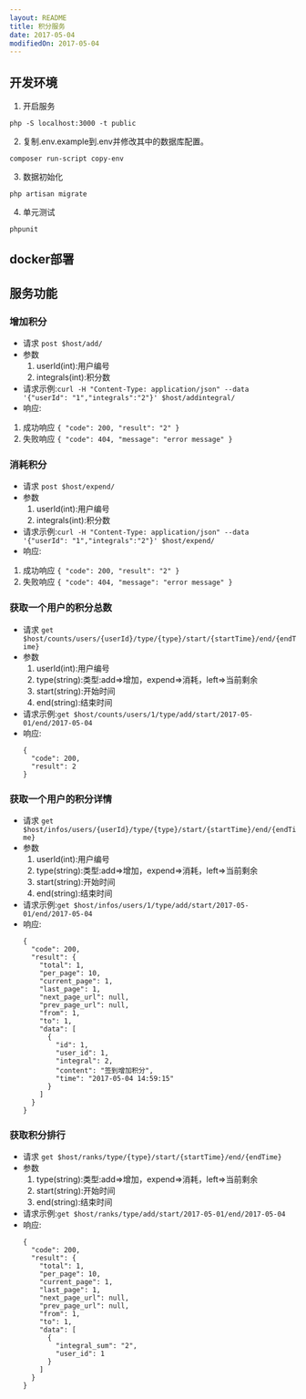 ```yaml
---
layout: README
title: 积分服务
date: 2017-05-04
modifiedOn: 2017-05-04
---
```

## 开发环境
1. 开启服务
```
php -S localhost:3000 -t public
```
2. 复制.env.example到.env并修改其中的数据库配置。
```
composer run-script copy-env
```
3. 数据初始化
```
php artisan migrate
```
4. 单元测试
```
phpunit
```

## docker部署

## 服务功能
### 增加积分
  - 请求 `post $host/add/`
  - 参数
    1. userId(int):用户编号
    2. integrals(int):积分数
  - 请求示例:`curl -H "Content-Type: application/json" --data '{"userId": "1","integrals":"2"}' $host/addintegral/`
  - 响应:
   1. 成功响应
     ```
     {
     "code": 200,
     "result": "2"
     }
     ```
   2. 失败响应
     ```
     {
     "code": 404,
     "message": "error message"
     }
     ```
### 消耗积分
  - 请求 `post $host/expend/`
  - 参数
    1. userId(int):用户编号
    2. integrals(int):积分数
  - 请求示例:`curl -H "Content-Type: application/json" --data '{"userId": "1","integrals":"2"}' $host/expend/`
  - 响应:
   1. 成功响应
     ```
     {
     "code": 200,
     "result": "2"
     }
     ```
   2. 失败响应
     ```
     {
     "code": 404,
     "message": "error message"
     }
     ```

###  获取一个用户的积分总数
  - 请求 `get $host/counts/users/{userId}/type/{type}/start/{startTime}/end/{endTime}`
  - 参数
    1. userId(int):用户编号
    2. type(string):类型:add=>增加，expend=>消耗，left=>当前剩余
    3. start(string):开始时间
    4. end(string):结束时间
  - 请求示例:`get $host/counts/users/1/type/add/start/2017-05-01/end/2017-05-04`
  - 响应:
    ```
    {
      "code": 200,
      "result": 2
    }
    ```
###  获取一个用户的积分详情
  - 请求 `get $host/infos/users/{userId}/type/{type}/start/{startTime}/end/{endTime}`
  - 参数
       1. userId(int):用户编号
       2. type(string):类型:add=>增加，expend=>消耗，left=>当前剩余
       3. start(string):开始时间
       4. end(string):结束时间
  - 请求示例:`get $host/infos/users/1/type/add/start/2017-05-01/end/2017-05-04`
  - 响应:
    ```
    {
      "code": 200,
      "result": {
        "total": 1,
        "per_page": 10,
        "current_page": 1,
        "last_page": 1,
        "next_page_url": null,
        "prev_page_url": null,
        "from": 1,
        "to": 1,
        "data": [
          {
            "id": 1,
            "user_id": 1,
            "integral": 2,
            "content": "签到增加积分",
            "time": "2017-05-04 14:59:15"
          }
        ]
      }
    }
    ```
###  获取积分排行
  - 请求 `get $host/ranks/type/{type}/start/{startTime}/end/{endTime}`
  - 参数
       1. type(string):类型:add=>增加，expend=>消耗，left=>当前剩余
       2. start(string):开始时间
       3. end(string):结束时间
  - 请求示例:`get $host/ranks/type/add/start/2017-05-01/end/2017-05-04`
  - 响应:
    ```
    {
      "code": 200,
      "result": {
        "total": 1,
        "per_page": 10,
        "current_page": 1,
        "last_page": 1,
        "next_page_url": null,
        "prev_page_url": null,
        "from": 1,
        "to": 1,
        "data": [
          {
            "integral_sum": "2",
            "user_id": 1
          }
        ]
      }
    }
    ```
